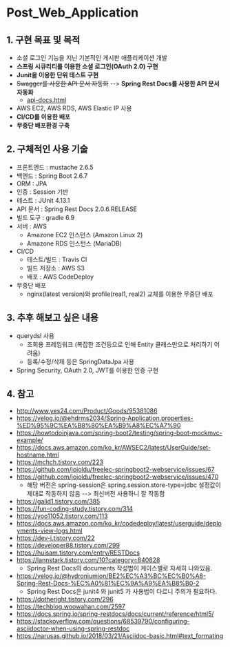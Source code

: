 # Post_Web_Application

## 1. 구현 목표 및 목적
* 소셜 로그인 기능을 지닌 기본적인 게시판 애플리케이션 개발
* **스프링 시큐리티를 이용한 소셜 로그인(OAuth 2.0) 구현**
* **Junit을 이용한 단위 테스트 구현**
* ~~Swagger를 사용한 API 문서 자동화~~ --> **Spring Rest Docs를 사용한 API 문서 자동화**
  * [api-docs.html](https://drive.google.com/file/d/1dO8BbJk6v_-YfN7SNkDrxoFZepeATMh0/view?usp=sharing)
* AWS EC2, AWS RDS, AWS Elastic IP 사용
* **CI/CD를 이용한 배포**
* **무중단 배포환경 구축**

## 2. 구체적인 사용 기술
- 프론트엔드 : mustache 2.6.5
- 백엔드 : Spring Boot 2.6.7
- ORM : JPA
- 인증 : Session 기반
- 테스트 : JUnit 4.13.1
- API 문서 : Spring Rest Docs 2.0.6.RELEASE
- 빌드 도구 : gradle 6.9
- 서버 : AWS
  - Amazone EC2 인스턴스 (Amazon Linux 2)
  - Amazone RDS 인스턴스 (MariaDB)
- CI/CD
  - 테스트/빌드 : Travis CI
  - 빌드 저장소 : AWS S3
  - 배포 : AWS CodeDeploy
- 무중단 배포
  - nginx(latest version)와 profile(real1, real2) 교체를 이용한 무중단 배포

## 3. 추후 해보고 싶은 내용
 - querydsl 사용 
   - 조회용 프레임워크 (복잡한 조건등으로 인해 Entity 클래스만으로 처리하기 어려움)
   - 등록/수정/삭제 등은 SpringDataJpa 사용
 - Spring Security, OAuth 2.0, JWT를 이용한 인증 구현

## 4. 참고
- http://www.yes24.com/Product/Goods/95381086
- https://velog.io/@ehdrms2034/Spring-Application.properties-%ED%95%9C%EA%B8%80%EA%B9%A8%EC%A7%90
- https://howtodoinjava.com/spring-boot2/testing/spring-boot-mockmvc-example/
- https://docs.aws.amazon.com/ko_kr/AWSEC2/latest/UserGuide/set-hostname.html
- https://mchch.tistory.com/223
- https://github.com/jojoldu/freelec-springboot2-webservice/issues/67
- https://github.com/jojoldu/freelec-springboot2-webservice/issues/470
  - 해당 버전은 spring-session은 spring.session.store-type=jdbc 설정값이 제대로 작동하지 않음 --> 최신버전 사용하니 잘 작동함
- https://galid1.tistory.com/385
- https://fun-coding-study.tistory.com/314
- https://yoo11052.tistory.com/113
- https://docs.aws.amazon.com/ko_kr/codedeploy/latest/userguide/deployments-view-logs.html
- https://dev-j.tistory.com/22
- https://developer88.tistory.com/299
- https://huisam.tistory.com/entry/RESTDocs
- https://lannstark.tistory.com/10?category=840828
  - Spring Rest Docs의 documents 작성법이 케이스별로 자세히 나와있음.
- https://velog.io/@hydroniumion/BE2%EC%A3%BC%EC%B0%A8-Spring-Rest-Docs-%EC%A0%81%EC%9A%A9%EA%B8%B0-2
  - Spring Rest Docs은 junit4 와 junit5 가 사용법이 다르니 주의가 필요하다.
- https://dotheright.tistory.com/296
- https://techblog.woowahan.com/2597
- https://docs.spring.io/spring-restdocs/docs/current/reference/html5/
- https://stackoverflow.com/questions/68539790/configuring-asciidoctor-when-using-spring-restdoc
- https://narusas.github.io/2018/03/21/Asciidoc-basic.html#text_formating
